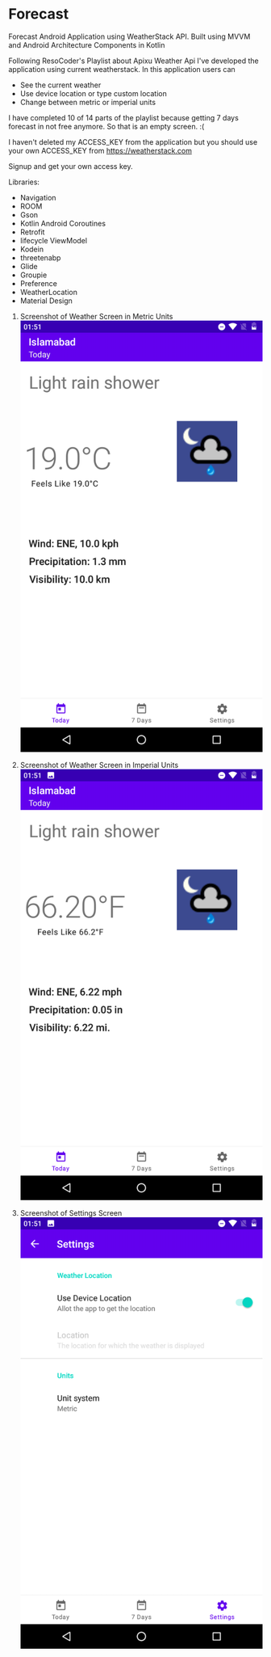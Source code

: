 # Forecast
Forecast Android Application using WeatherStack API. Built using MVVM and Android Architecture Components in Kotlin

Following ResoCoder's Playlist about Apixu Weather Api I've developed the application using current weatherstack.
In this application users can 
  - See the current weather
  - Use device location or type custom location
  - Change between metric or imperial units

I have completed 10 of 14 parts of the playlist because getting 7 days forecast in not free anymore. So that is an empty screen. :(


I haven't deleted my ACCESS_KEY from the application but you should use your own ACCESS_KEY from https://weatherstack.com
 
 Signup and get your own access key.

Libraries:
  - Navigation
  - ROOM
  - Gson
  - Kotlin Android Coroutines
  - Retrofit
  - lifecycle ViewModel
  - Kodein
  - threetenabp
  - Glide
  - Groupie
  - Preference
  - WeatherLocation
  - Material Design
  
  
  1.   Screenshot of Weather Screen in Metric Units
  ![](Screenshots/Screenshot_Metric.png)
  
  
  2.   Screenshot of Weather Screen in Imperial Units
  ![](Screenshots/Screenshot_Imperial.png)
  
  
  3.   Screenshot of Settings Screen
  ![](Screenshots/Screenshot_Settings.png)
  
